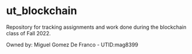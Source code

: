 # ut_blockchain
Repository for tracking assignments and work done during the blockchain class of Fall 2022.

Owned by: Miguel Gomez De Franco - UTID:mag8399
